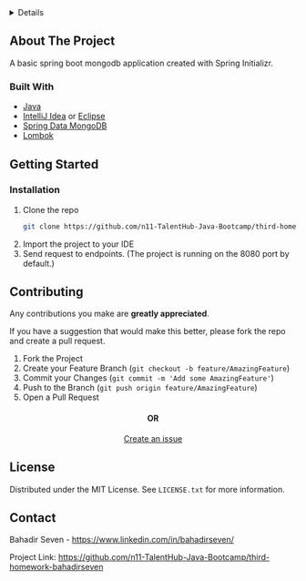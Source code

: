 
<!-- TABLE OF CONTENTS -->
<details>
  <h2>Table of Contents</h2>
  <ol>
    <li>
      <a href="#about-the-project">About The Project</a>
      <ul>
        <li><a href="#built-with">Built With</a></li>
      </ul>
    </li>
    <li>
      <a href="#getting-started">Getting Started</a>
      <ul>
        <li><a href="#prerequisites">Prerequisites</a></li>
        <li><a href="#installation">Installation</a></li>
      </ul>
    </li>
    <li><a href="#contributing">Contributing</a></li>
    <li><a href="#license">License</a></li>
    <li><a href="#contact">Contact</a></li>
  </ol>
</details>

<!-- ABOUT THE PROJECT -->
## About The Project
A basic spring boot mongodb application created with Spring Initializr.

### Built With
* [Java](https://www.oracle.com/java/)
* [IntelliJ Idea](https://www.jetbrains.com/idea/) or [Eclipse](https://www.eclipse.org)
* [Spring Data MongoDB](https://spring.io/projects/spring-data-mongodb)
* [Lombok](https://spring.io/projects/spring-data-jpa)

<!-- GETTING STARTED -->
## Getting Started
### Installation
1. Clone the repo
   ```sh
   git clone https://github.com/n11-TalentHub-Java-Bootcamp/third-homework-bahadirseven.git
   ```
2. Import the project to your IDE
3. Send request to endpoints. (The project is running on the 8080 port by default.)

<!-- CONTRIBUTING -->
## Contributing
Any contributions you make are **greatly appreciated**.

If you have a suggestion that would make this better, please fork the repo and create a pull request.

1. Fork the Project
2. Create your Feature Branch (`git checkout -b feature/AmazingFeature`)
3. Commit your Changes (`git commit -m 'Add some AmazingFeature'`)
4. Push to the Branch (`git push origin feature/AmazingFeature`)
5. Open a Pull Request
<h4 align="center"> OR </h4>
<p align="center"><a href="https://github.com/n11-TalentHub-Java-Bootcamp/third-homework-bahadirseven/issues">Create an issue</a> </p>

<!-- LICENSE -->
## License
Distributed under the MIT License. See `LICENSE.txt` for more information.

<!-- CONTACT -->
## Contact
Bahadir Seven  - https://www.linkedin.com/in/bahadirseven/

Project Link: https://github.com/n11-TalentHub-Java-Bootcamp/third-homework-bahadirseven
